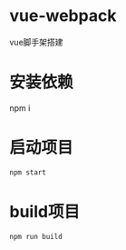 # vue-webpack
vue脚手架搭建
# 安装依赖
npm i

# 启动项目

```bash
npm start
```

# build项目

```bash
npm run build
```

